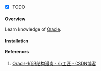 - [x] TODO

#### Overview

Learn knowledge of [Oracle](https://docs.oracle.com/en/database/oracle/oracle-database/index.html).

#### Installation



#### References

1. [Oracle-知识结构漫谈 - 小工匠 - CSDN博客](https://blog.csdn.net/yangshangwei/article/details/53314212)